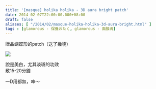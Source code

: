 ```yaml
---
title: '[masque] holika holika - 3D aura bright patch'
date: 2014-02-07T22:00:00.000+08:00
draft: false
aliases: [ "/2014/02/masque-holika-holika-3d-aura-bright.html" ]
tags : [glamorous - 保養おたく, glamorous - 面膜魂]
---
```


贈品蝴蝶形的patch（送了幾塊）  

![](/images/holika3dbright.jpg)

說是美白，尤其淡斑的功效  
敷15-20分鐘  
  
一D用都無，唓～
